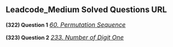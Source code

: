 ## Leadcode_Medium Solved Questions URL

**(322) Question 1** <a href="https://leetcode.com/problems/permutation-sequence/submissions/992916838/" target="_blank" style="font-size: 16px;dispaly:inline-block;">_60. Permutation Sequence_</a> <br/>

**(323) Question 2** <a href="https://leetcode.com/problems/number-of-digit-one/solutions/2479777/java-easy-to-understand-time-o-log-n-faster-than-100-00/" target="_blank" style="font-size: 16px;dispaly:inline-block;">_233. Number of Digit One_</a> <br/>
